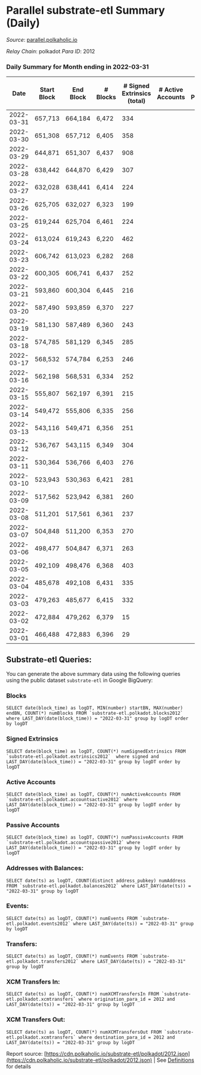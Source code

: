# Parallel substrate-etl Summary (Daily)

_Source_: [parallel.polkaholic.io](https://parallel.polkaholic.io)

*Relay Chain*: polkadot
*Para ID*: 2012



### Daily Summary for Month ending in 2022-03-31


| Date | Start Block | End Block | # Blocks | # Signed Extrinsics (total) | # Active Accounts | # Passive | # New | # Addresses with Balances | # Events | # Transfers | # XCM Transfers In | # XCM Transfers Out | Issues | 
| ---- | ----------- | --------- | -------- | --------------------------- | ----------------- | --------- | ----- | ------------------------- | -------- | ----------- | ------------------ | ------------------- | ------ |
| 2022-03-31 | 657,713 | 664,184 | 6,472 | 334 |  |  |  | 35,544 | 17,636 | 3,041 ($5.20) |   |   |  |
| 2022-03-30 | 651,308 | 657,712 | 6,405 | 358 |  |  |  | 35,542 | 17,504 | 2,917 ($90.70) |   |   |  |
| 2022-03-29 | 644,871 | 651,307 | 6,437 | 908 |  |  |  | 35,535 | 90,956 | 15,956 ($1,955,043.66) |   |   |  |
| 2022-03-28 | 638,442 | 644,870 | 6,429 | 307 |  |  |  | 35,220 | 17,239 | 2,852 ($21.24) |   |   |  |
| 2022-03-27 | 632,028 | 638,441 | 6,414 | 224 |  |  |  | 35,218 | 16,704 | 2,753 ($77.19) |   |   |  |
| 2022-03-26 | 625,705 | 632,027 | 6,323 | 199 |  |  |  | 35,217 | 16,248 | 2,606 ($26.43) |   |   |  |
| 2022-03-25 | 619,244 | 625,704 | 6,461 | 224 |  |  |  | 35,213 | 16,961 | 2,919 ($162.42) |   |   |  |
| 2022-03-24 | 613,024 | 619,243 | 6,220 | 462 |  |  |  | 35,211 | 43,541 | 11,528 ($19,297.10) |   |   |  |
| 2022-03-23 | 606,742 | 613,023 | 6,282 | 268 |  |  |  | 35,208 | 16,772 | 2,868 ($58.24) |   |   |  |
| 2022-03-22 | 600,305 | 606,741 | 6,437 | 252 |  |  |  | 35,206 | 17,016 | 2,877 ($6.55) |   |   |  |
| 2022-03-21 | 593,860 | 600,304 | 6,445 | 216 |  |  |  | 35,206 | 16,685 | 2,713 ($262,544.17) |   |   |  |
| 2022-03-20 | 587,490 | 593,859 | 6,370 | 227 |  |  |  | 35,205 | 16,639 | 2,765 ($22.43) |   |   |  |
| 2022-03-19 | 581,130 | 587,489 | 6,360 | 243 |  |  |  | 35,203 | 16,776 | 2,841 ($20.67) |   |   |  |
| 2022-03-18 | 574,785 | 581,129 | 6,345 | 285 |  |  |  | 35,202 | 24,836 | 2,698 ($7.74) |   |   |  |
| 2022-03-17 | 568,532 | 574,784 | 6,253 | 246 |  |  |  | 34,505 | 16,581 | 2,853 ($47.19) |   |   |  |
| 2022-03-16 | 562,198 | 568,531 | 6,334 | 252 |  |  |  | 34,499 | 16,730 | 2,823 ($3,852.75) |   |   |  |
| 2022-03-15 | 555,807 | 562,197 | 6,391 | 215 |  |  |  | 34,493 | 16,433 | 2,581 ($3.75) |   |   |  |
| 2022-03-14 | 549,472 | 555,806 | 6,335 | 256 |  |  |  | 34,491 | 16,796 | 2,861 ($35.07) |   |   |  |
| 2022-03-13 | 543,116 | 549,471 | 6,356 | 251 |  |  |  | 34,485 | 16,640 | 2,679 ($319.20) |   |   |  |
| 2022-03-12 | 536,767 | 543,115 | 6,349 | 304 |  |  |  | 34,479 | 17,115 | 2,920 ($202.23) |   |   |  |
| 2022-03-11 | 530,364 | 536,766 | 6,403 | 276 |  |  |  | 34,472 | 16,916 | 2,757 ($242,532.04) |   |   |  |
| 2022-03-10 | 523,943 | 530,363 | 6,421 | 281 |  |  |  | 34,469 | 17,140 | 2,889 ($105.06) |   |   |  |
| 2022-03-09 | 517,562 | 523,942 | 6,381 | 260 |  |  |  | 34,467 | 16,948 | 2,882 ($20,380.20) |   |   |  |
| 2022-03-08 | 511,201 | 517,561 | 6,361 | 237 |  |  |  | 34,466 | 16,741 | 2,834 ($0.08) |   |   |  |
| 2022-03-07 | 504,848 | 511,200 | 6,353 | 270 |  |  |  | 34,466 | 17,016 | 2,954 ($10.28) |   |   |  |
| 2022-03-06 | 498,477 | 504,847 | 6,371 | 263 |  |  |  | 34,464 | 16,897 | 2,846 ($66.49) |   |   |  |
| 2022-03-05 | 492,109 | 498,476 | 6,368 | 403 |  |  |  | 34,464 | 17,862 | 3,109 ($53.93) |   |   |  |
| 2022-03-04 | 485,678 | 492,108 | 6,431 | 335 |  |  |  | 34,460 | 17,526 | 2,986 ($35.76) |   |   |  |
| 2022-03-03 | 479,263 | 485,677 | 6,415 | 332 |  |  |  | 34,458 | 16,805 | 2,318 ($10,213.84) |   |   |  |
| 2022-03-02 | 472,884 | 479,262 | 6,379 | 15 |  |  |  | 34,448 | 12,965 | 133 ($0.02) |   |   |  |
| 2022-03-01 | 466,488 | 472,883 | 6,396 | 29 |  |  |  | 34,447 | 12,912 |   |   |   |  |

## Substrate-etl Queries:
You can generate the above summary data using the following queries using the public dataset `substrate-etl` in Google BigQuery:


### Blocks
```
SELECT date(block_time) as logDT, MIN(number) startBN, MAX(number) endBN, COUNT(*) numBlocks FROM `substrate-etl.polkadot.blocks2012`  where LAST_DAY(date(block_time)) = "2022-03-31" group by logDT order by logDT
```


### Signed Extrinsics
```
SELECT date(block_time) as logDT, COUNT(*) numSignedExtrinsics FROM `substrate-etl.polkadot.extrinsics2012`  where signed and LAST_DAY(date(block_time)) = "2022-03-31" group by logDT order by logDT
```


### Active Accounts
```
SELECT date(block_time) as logDT, COUNT(*) numActiveAccounts FROM `substrate-etl.polkadot.accountsactive2012` where LAST_DAY(date(block_time)) = "2022-03-31" group by logDT order by logDT
```


### Passive Accounts
```
SELECT date(block_time) as logDT, COUNT(*) numPassiveAccounts FROM `substrate-etl.polkadot.accountspassive2012` where LAST_DAY(date(block_time)) = "2022-03-31" group by logDT order by logDT
```


### Addresses with Balances:
```
SELECT date(ts) as logDT, COUNT(distinct address_pubkey) numAddress FROM `substrate-etl.polkadot.balances2012` where LAST_DAY(date(ts)) = "2022-03-31" group by logDT
```


### Events:
```
SELECT date(ts) as logDT, COUNT(*) numEvents FROM `substrate-etl.polkadot.events2012` where LAST_DAY(date(ts)) = "2022-03-31" group by logDT
```


### Transfers:
```
SELECT date(ts) as logDT, COUNT(*) numEvents FROM `substrate-etl.polkadot.transfers2012` where LAST_DAY(date(ts)) = "2022-03-31" group by logDT
```


### XCM Transfers In:
```
SELECT date(ts) as logDT, COUNT(*) numXCMTransfersIn FROM `substrate-etl.polkadot.xcmtransfers` where origination_para_id = 2012 and LAST_DAY(date(ts)) = "2022-03-31" group by logDT
```


### XCM Transfers Out:
```
SELECT date(ts) as logDT, COUNT(*) numXCMTransfersOut FROM `substrate-etl.polkadot.xcmtransfers` where destination_para_id = 2012 and LAST_DAY(date(ts)) = "2022-03-31" group by logDT
```



Report source: [https://cdn.polkaholic.io/substrate-etl/polkadot/2012.json](https://cdn.polkaholic.io/substrate-etl/polkadot/2012.json) | See [Definitions](/DEFINITIONS.md) for details
